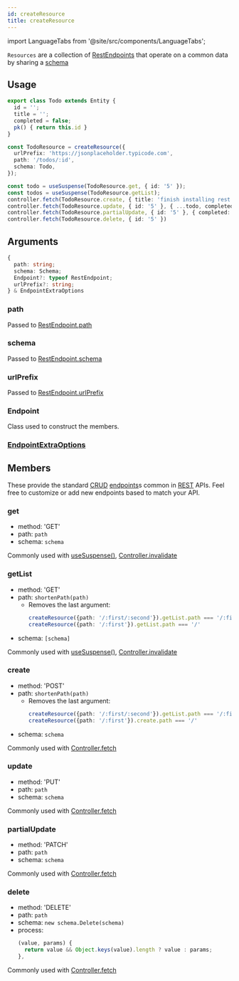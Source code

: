 ```yaml
---
id: createResource
title: createResource
---
```


<head>
  <title>createResource() - Collection of CRUD Endpoints</title>
</head>


import LanguageTabs from '@site/src/components/LanguageTabs';

`Resources` are a collection of [RestEndpoints](./RestEndpoint.md) that operate on a common
data by sharing a [schema](./schema.md)

## Usage

```ts title="api/TodoResource.ts"
export class Todo extends Entity {
  id = '';
  title = '';
  completed = false;
  pk() { return this.id }
}

const TodoResource = createResource({
  urlPrefix: 'https://jsonplaceholder.typicode.com',
  path: '/todos/:id',
  schema: Todo,
});
```

```ts
const todo = useSuspense(TodoResource.get, { id: '5' });
const todos = useSuspense(TodoResource.getList);
controller.fetch(TodoResource.create, { title: 'finish installing rest hooks' })
controller.fetch(TodoResource.update, { id: '5' }, { ...todo, completed: true })
controller.fetch(TodoResource.partialUpdate, { id: '5' }, { completed: true })
controller.fetch(TodoResource.delete, { id: '5' })
```

## Arguments

```ts
{
  path: string;
  schema: Schema;
  Endpoint?: typeof RestEndpoint;
  urlPrefix?: string;
} & EndpointExtraOptions
```

### path

Passed to [RestEndpoint.path](./RestEndpoint.md#path)

### schema

Passed to [RestEndpoint.schema](./RestEndpoint.md#schema)

### urlPrefix

Passed to [RestEndpoint.urlPrefix](./RestEndpoint.md#urlPrefix)

### Endpoint

Class used to construct the members.

### [EndpointExtraOptions](./RestEndpoint.md#endpoint-life-cycles)

## Members

These provide the standard [CRUD](https://en.wikipedia.org/wiki/Create,_read,_update_and_delete)
[endpoints](./Endpoint.md)s common in [REST](https://www.restapitutorial.com/) APIs. Feel free to customize or add
new endpoints based to match your API.

### get

- method: 'GET'
- path: `path`
- schema: `schema`

Commonly used with [useSuspense()](/docs/api/useSuspense), [Controller.invalidate](/docs/api/Controller#invalidate)

### getList

- method: 'GET'
- path: `shortenPath(path)`
  - Removes the last argument:
    ```ts
    createResource({path: '/:first/:second'}).getList.path === '/:first'
    createResource({path: '/:first'}).getList.path === '/'
    ```
- schema: `[schema]`

Commonly used with [useSuspense()](/docs/api/useSuspense), [Controller.invalidate](/docs/api/Controller#invalidate)

### create

- method: 'POST'
- path: `shortenPath(path)`
  - Removes the last argument:
    ```ts
    createResource({path: '/:first/:second'}).getList.path === '/:first'
    createResource({path: '/:first'}).create.path === '/'
    ```
- schema: `schema`

Commonly used with [Controller.fetch](/docs/api/Controller#fetch)

### update

- method: 'PUT'
- path: `path`
- schema: `schema`

Commonly used with [Controller.fetch](/docs/api/Controller#fetch)

### partialUpdate

- method: 'PATCH'
- path: `path`
- schema: `schema`

Commonly used with [Controller.fetch](/docs/api/Controller#fetch)

### delete

- method: 'DELETE'
- path: `path`
- schema: `new schema.Delete(schema)`
- process:
    ```ts
    (value, params) {
      return value && Object.keys(value).length ? value : params;
    },
    ```

Commonly used with [Controller.fetch](/docs/api/Controller#fetch)

